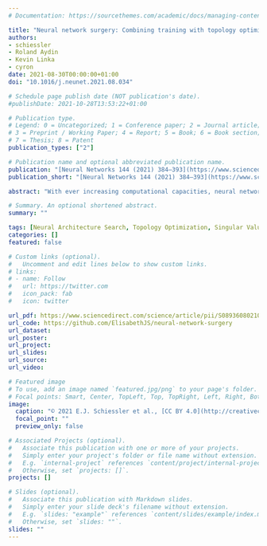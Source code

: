 ```yaml
---
# Documentation: https://sourcethemes.com/academic/docs/managing-content/

title: "Neural network surgery: Combining training with topology optimization"
authors:
- schiessler
- Roland Aydin
- Kevin Linka
- cyron
date: 2021-08-30T00:00:00+01:00
doi: "10.1016/j.neunet.2021.08.034"

# Schedule page publish date (NOT publication's date).
#publishDate: 2021-10-28T13:53:22+01:00

# Publication type.
# Legend: 0 = Uncategorized; 1 = Conference paper; 2 = Journal article;
# 3 = Preprint / Working Paper; 4 = Report; 5 = Book; 6 = Book section;
# 7 = Thesis; 8 = Patent
publication_types: ["2"]

# Publication name and optional abbreviated publication name.
publication: "[Neural Networks 144 (2021) 384–393](https://www.sciencedirect.com/journal/neural-networks/vol/144)"
publication_short: "[Neural Networks 144 (2021) 384–393](https://www.sciencedirect.com/journal/neural-networks/vol/144)"

abstract: "With ever increasing computational capacities, neural networks become more and more proficient at solving complex tasks. However, picking a sufficiently good network topology usually relies on expert human knowledge. Neural architecture search aims to reduce the extent of expertise that is needed. Modern architecture search techniques often rely on immense computational power, or apply trained meta-controllers for decision making. We develop a framework for a genetic algorithm that is both computationally cheap and makes decisions based on mathematical criteria rather than trained parameters. It is a hybrid approach that fuses training and topology optimization together into one process. Structural modifications that are performed include adding or removing layers of neurons, with some re-training applied to make up for any incurred change in input–output behaviour. Our ansatz is tested on several benchmark datasets with limited computational overhead compared to training only the baseline. This algorithm can achieve a significant increase in accuracy (as compared to a fully trained baseline), rescue insufficient topologies that in their current state are only able to learn to a limited extent, and dynamically reduce network size without loss in achieved accuracy. On standard ML datasets, accuracy improvements compared to baseline performance can range from 20% for well performing starting topologies to more than 40% in case of insufficient baselines, or reduce network size by almost 15%."

# Summary. An optional shortened abstract.
summary: ""

tags: [Neural Architecture Search, Topology Optimization, Singular Value Decomposition, Genetic Algorithm]
categories: []
featured: false

# Custom links (optional).
#   Uncomment and edit lines below to show custom links.
# links:
# - name: Follow
#   url: https://twitter.com
#   icon_pack: fab
#   icon: twitter

url_pdf: https://www.sciencedirect.com/science/article/pii/S0893608021003476/pdfft?md5=1dce44420ba8555dfd82879710de0b0f&pid=1-s2.0-S0893608021003476-main.pdf
url_code: https://github.com/ElisabethJS/neural-network-surgery
url_dataset:
url_poster:
url_project:
url_slides:
url_source:
url_video:

# Featured image
# To use, add an image named `featured.jpg/png` to your page's folder. 
# Focal points: Smart, Center, TopLeft, Top, TopRight, Left, Right, BottomLeft, Bottom, BottomRight.
image:
  caption: "© 2021 E.J. Schiessler et al., [CC BY 4.0](http://creativecommons.org/licenses/by/4.0/)"
  focal_point: ""
  preview_only: false

# Associated Projects (optional).
#   Associate this publication with one or more of your projects.
#   Simply enter your project's folder or file name without extension.
#   E.g. `internal-project` references `content/project/internal-project/index.md`.
#   Otherwise, set `projects: []`.
projects: []

# Slides (optional).
#   Associate this publication with Markdown slides.
#   Simply enter your slide deck's filename without extension.
#   E.g. `slides: "example"` references `content/slides/example/index.md`.
#   Otherwise, set `slides: ""`.
slides: ""
---
```

